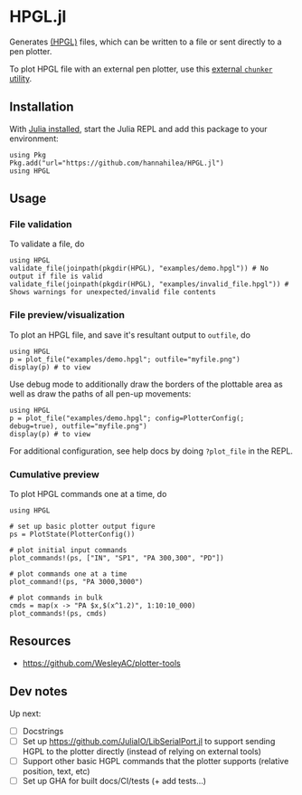 # HPGL.jl

Generates [(HPGL)](https://en.wikipedia.org/wiki/HP-GL) files, which can be written to a file or sent directly to a pen plotter.

To plot HPGL file with an external pen plotter, use this [external `chunker` utility](https://github.com/WesleyAC/plotter-tools/tree/4a285e167421d2a917561413cda4e8724e860f5c/chunker). 

## Installation 
With [Julia installed](https://julialang.org/downloads/), start the Julia REPL and add this package to your environment:
```
using Pkg
Pkg.add("url="https://github.com/hannahilea/HPGL.jl")
using HPGL
```

## Usage

### File validation

To validate a file, do
```
using HPGL
validate_file(joinpath(pkgdir(HPGL), "examples/demo.hpgl")) # No output if file is valid
validate_file(joinpath(pkgdir(HPGL), "examples/invalid_file.hpgl")) # Shows warnings for unexpected/invalid file contents
```

### File preview/visualization

To plot an HPGL file, and save it's resultant output to `outfile`, do
```
using HPGL
p = plot_file("examples/demo.hpgl"; outfile="myfile.png")
display(p) # to view
```

Use debug mode to additionally draw the borders of the plottable area as well as draw the paths of all pen-up movements: 
```
using HPGL
p = plot_file("examples/demo.hpgl"; config=PlotterConfig(; debug=true), outfile="myfile.png")
display(p) # to view
```
For additional configuration, see help docs by doing `?plot_file` in the REPL.

### Cumulative preview

To plot HPGL commands one at a time, do
```
using HPGL

# set up basic plotter output figure
ps = PlotState(PlotterConfig())

# plot initial input commands
plot_commands!(ps, ["IN", "SP1", "PA 300,300", "PD"])

# plot commands one at a time 
plot_command!(ps, "PA 3000,3000")

# plot commands in bulk
cmds = map(x -> "PA $x,$(x^1.2)", 1:10:10_000)
plot_commands!(ps, cmds)
```

## Resources
- https://github.com/WesleyAC/plotter-tools

## Dev notes
Up next:
- [ ] Docstrings
- [ ] Set up https://github.com/JuliaIO/LibSerialPort.jl to support sending HGPL to the plotter directly (instead of relying on external tools)
- [ ] Support other basic HGPL commands that the plotter supports (relative position, text, etc)
- [ ] Set up GHA for built docs/CI/tests (+ add tests...)
